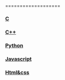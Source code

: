 ===================
### **[C](#c)**
### **[C++](#c++)**
### **[Python](#python)**
### **[Javascript](#Javascript)**
### **[Html&css](#Html&css)**
